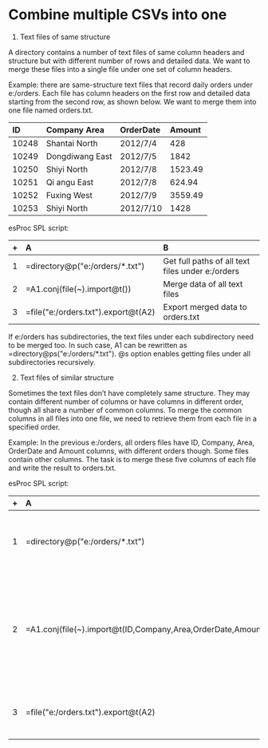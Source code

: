 
# Combine multiple CSVs into one

1. Text files of same structure

A directory contains a number of text files of same column headers and structure but with different number of rows and detailed data. We want to merge these files into a single file under one set of column headers.

Example: there are same-structure text files that record daily orders under e:/orders. Each file has column headers on the first row and detailed data starting from the second row, as shown below. We want to merge them into one file named orders.txt.

|ID|Company Area|OrderDate|Amount|
|:-|:-|:-|:-|
|10248|Shantai North|2012/7/4|428|
|10249|Dongdiwang East|2012/7/5|1842|
|10250|Shiyi North|2012/7/8|1523.49|
|10251|Qi angu East|2012/7/8|624.94|
|10252|Fuxing West|2012/7/9|3559.49|
|10253|Shiyi North|2012/7/10|1428|

esProc SPL script:

|+|A|B|
|:-|:-|:-|
|1|=directory@p("e:/orders/\*.txt")|Get full paths of all text files under e:/orders|
|2|=A1.conj(file(\~).import@t())|Merge data of all text files|
|3|=file("e:/orders.txt").export@t(A2)|Export merged data to orders.txt|

If e:/orders has subdirectories, the text files under each subdirectory need to be merged too. In such case, A1 can be rewritten as =directory@ps("e:/orders/*.txt"). @s option enables getting files under all subdirectories recursively.

2. Text files of similar structure

Sometimes the text files don’t have completely same structure. They may contain different number of columns or have columns in different order, though all share a number of common columns. To merge the common columns in all files into one file, we need to retrieve them from each file in a specified order.  

Example: In the previous e:/orders, all orders files have ID, Company, Area, OrderDate and Amount columns, with different orders though. Some files contain other columns. The task is to merge these five columns of each file and write the result to orders.txt.

esProc SPL script:

|+|A|B|
|:-|:-|:-|
|1|=directory@p("e:/orders/\*.txt")|Get full paths of all text files under e:/orders|
|2|=A1.conj(file(\~).import@t(ID,Company,Area,OrderDate,Amount))|Retrieve the five columns from every file in the specified order and merge them|
|3|=file("e:/orders.txt").export@t(A2)|Export the merge result to orders.txt|



